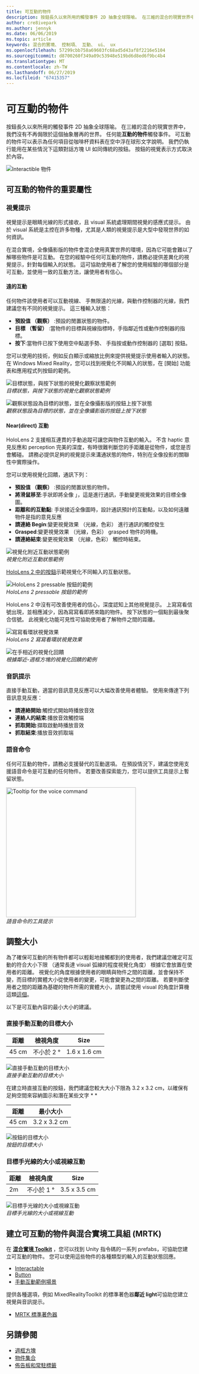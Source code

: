 ```yaml
---
title: 可互動的物件
description: 按鈕長久以來所用的觸發事件 2D 抽象全球隱喻。 在三維的混合的現實世界中，我們沒有不再侷限於這個抽象層再的世界。
author: cre8ivepark
ms.author: jennyk
ms.date: 06/06/2019
ms.topic: article
keywords: 混合的實境、 控制項、 互動、 ui、 ux
ms.openlocfilehash: 57299cbb758a69603fc68ad5d43af8f2216e5104
ms.sourcegitcommit: d8700260f349a09c53948e519bd6d8ed6f9bc4b4
ms.translationtype: MT
ms.contentlocale: zh-TW
ms.lasthandoff: 06/27/2019
ms.locfileid: "67415357"
---
```

# <a name="interactable-object"></a>可互動的物件

按鈕長久以來所用的觸發事件 2D 抽象全球隱喻。 在三維的混合的現實世界中，我們沒有不再侷限於這個抽象層再的世界。 任何能**互動的物件**觸發事件。 可互動的物件可以表示為任何項目從咖啡杯資料表在空中浮在球形文字說明。 我們仍執行能用在某些情況下這類對話方塊 UI 如同傳統的按鈕。 按鈕的視覺表示方式取決於內容。

![Interactible 物件](images/640px-interactibleobject-hero-640px.jpg)


## <a name="important-properties-of-the-interactable-object"></a>可互動的物件的重要屬性

### <a name="visual-cue"></a>視覺提示

視覺提示是眼睛光線的形式接收，且 visual 系統處理期間視覺的感應式提示。 由於 visual 系統是主控在許多物種，尤其是人類的視覺提示是大型中發現世界的如何資訊。

在混合實境，全像攝影版的物件會混合使用真實世界的環境，因為它可能會難以了解哪些物件是可互動。 在您的經驗中任何可互動的物件，請務必提供差異化的視覺提示，針對每個輸入的狀態。 這可協助使用者了解您的使用經驗的哪個部分是可互動，並使用一致的互動方法，讓使用者有信心。

#### <a name="far-interactions"></a>遠的互動

任何物件該使用者可以互動視線、 手無限遠的光線，與動作控制器的光線，我們建議您有不同的視覺提示。 這三種輸入狀態：
* **預設值 （觀察）** :預設的閒置狀態的物件。
* **目標 （暫留）** :當物件的目標與視線指標時，手指鄰近性或動作控制器的指標。
* **按下**:當物件已按下使用空中點選手勢、 手指按或動作控制器的 [選取] 按鈕。

您可以使用的技術，例如反白顯示或縮放比例來提供視覺提示使用者輸入的狀態。 在 Windows Mixed Reality，您可以找到視覺化不同輸入的狀態，在 [開始] 功能表和應用程式列按鈕的範例。 

![目標狀態，與按下狀態的視覺化觀察狀態範例](images/640px-interactibleobject-states.png)<br>
*目標狀態，與按下狀態的視覺化觀察狀態範例*

![觀察狀態設為目標的狀態，並在全像攝影版的按鈕上按下狀態](images/MRTK_InteractableState.png)<br>
*觀察狀態設為目標的狀態，並在全像攝影版的按鈕上按下狀態*

#### <a name="neardirect-interactions"></a>Near(direct) 互動

HoloLens 2 支援相互連貫的手動追蹤可讓您與物件互動的輸入。 不含 haptic 意見反應和 perception 完美的深度，有時很難判斷您的手距離是從物件，或您是否會觸碰。 請務必提供足夠的視覺提示來溝通狀態的物件，特別在全像投影的關聯性中實際操作。

您可以使用視覺化回饋，通訊下列：
* **預設值 （觀察）** :預設的閒置狀態的物件。
* **將滑鼠移至**:手狀即將全像 」，這是進行通訊，手動變更視覺效果的目標全像圖。 
* **距離和的互動點**: 手狀接近全像圖時，設計通訊預計的互動點，以及如何遠離物件是指的意見反應
* **請連絡 Begin**:變更視覺效果 （光線，色彩） 進行通訊的觸控發生
* **Grasped**:變更視覺效果 （光線，色彩） grasped 物件的時機。
* **請連絡結束**:變更視覺效果 （光線，色彩） 觸控時結束。

![視覺化附近互動狀態範例](images/640px-interactibleobject-states-near.jpg)<br>
*視覺化附近互動狀態範例*

[HoloLens 2 中的按鈕](https://microsoft.github.io/MixedRealityToolkit-Unity/Documentation/README_Button.html)示範視覺化不同輸入的互動狀態。

![HoloLens 2 pressable 按鈕的範例](images/640px-interactibleobject-pressablebutton-650px2.jpg)<br>
*HoloLens 2 pressable 按鈕的範例*

HoloLens 2 中沒有可改善使用者的信心，深度認知上其他視覺提示。 上寫寫看信號出現，並相應減少，因為寫寫看即將來臨的物件。 按下狀態的一個點到最後聚合信號。 此視覺化功能可見性可協助使用者了解物件之間的距離。

![寫寫看環狀視覺效果](images/640px-interactibleobject-pressablebutton-650px3.jpg)<br>
*HoloLens 2 寫寫看環狀視覺效果*

![在手相近的視覺化回饋](images/HoloLens2_Proximity.gif)<br>
*根據鄰近-週框方塊的視覺化回饋的範例*


### <a name="audio-cue"></a>音訊提示
直接手動互動，適當的音訊意見反應可以大幅改善使用者體驗。 使用來傳達下列音訊意見反應：
* **請連絡開始**:觸控式開始時播放音效
* **連絡人的結束**:播放音效觸控端
* **抓取開始**:擷取啟動時播放音效
* **抓取結束**:播放音效抓取端

### <a name="voice-command"></a>語音命令
任何可互動的物件，請務必支援替代的互動選項。 在預設情況下，建議您使用支援語音命令是可互動的任何物件。 若要改善探索能力，您可以提供工具提示上暫留狀態。

<img src="images/640px-interactibleobject-voicecommand.jpg" alt="Tooltip for the voice command" title="語音命令的工具提示" width="350"><br/>*語音命令的工具提示*

## <a name="sizing"></a>調整大小
為了確保可互動的所有物件都可以輕鬆地接觸都到的使用者，我們建議您確定可互動的符合大小下限 （通常長達 visual 弧線的程度視覺化角度） 根據它會放置在使用者的距離。 視覺化的角度根據使用者的眼睛與物件之間的距離，並會保持不變，而目標的實體大小從使用者的變更，可能會變更為之間的距離。 若要判斷使用者之間的距離為基礎的物件所需的實體大小，請嘗試使用 visual 的角度計算機這類[這個](http://elvers.us/perception/visualAngle/)。

以下是可互動內容的最小大小的建議。

### <a name="target-size-for-direct-hand-interaction"></a>直接手動互動的目標大小
| 距離 | 檢視角度 | Size |
|---------|---------|---------|
| 45 cm  | 不小於 2 ° | 1.6 x 1.6 cm |

![直接手動互動的目標大小](images/TargetSizingNear.jpg)<br>
*直接手動互動的目標大小*

在建立時直接互動的按鈕，我們建議您較大大小下限為 3.2 x 3.2 cm，以確保有足夠空間來容納圖示和潛在某些文字 * *

| 距離 | 最小大小 |
|---------|---------|
| 45 cm  | 3.2 x 3.2 cm |

![按鈕的目標大小](images/TargetSizingButtons.png)<br>
*按鈕的目標大小*


### <a name="target-size-for-hand-ray-or-gaze-interaction"></a>目標手光線的大小或視線互動
| 距離 | 檢視角度 | Size |
|---------|---------|---------|
| 2m  | 不小於 1 ° | 3.5 x 3.5 cm |

![目標手光線的大小或視線互動](images/TargetSizingFar.jpg)<br>
*目標手光線的大小或視線互動*

## <a name="creating-interactable-object-with-mixed-reality-toolkit-mrtk"></a>建立可互動的物件與混合實境工具組 (MRTK)

在  **[混合實境 Toolkit](https://github.com/Microsoft/MixedRealityToolkit-Unity)** ，您可以找到 Unity 指令碼的一系列 prefabs，可協助您建立可互動的物件。 您可以使用這些物件的各種類型的輸入的互動狀態回應。

* [Interactable](https://microsoft.github.io/MixedRealityToolkit-Unity/Documentation/README_Interactable.html)
* [Button](https://microsoft.github.io/MixedRealityToolkit-Unity/Documentation/README_Button.html)
* [手動互動範例場景](https://github.com/microsoft/MixedRealityToolkit-Unity/blob/mrtk_release/Documentation/README_HandInteractionExamples.md)

提供各種選項，例如 MixedRealityToolkit 的標準著色器**鄰近 light**可協助您建立視覺與音訊提示。
* [MRTK 標準著色器](https://github.com/microsoft/MixedRealityToolkit-Unity/blob/mrtk_development/Documentation/README_MRTKStandardShader.md)


## <a name="see-also"></a>另請參閱

* [週框方塊](app-bar-and-bounding-box.md)
* [物件集合](object-collection.md)
* [佈告板和常駐標籤](billboarding-and-tag-along.md)